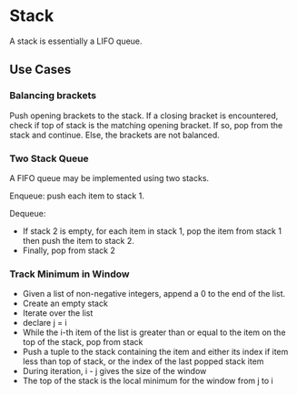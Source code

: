 # Stack

A stack is essentially a LIFO queue.

## Use Cases

### Balancing brackets

Push opening brackets to the stack. If a closing bracket is encountered, check if top of stack is the matching opening bracket. If so, pop from the stack and continue. Else, the brackets are not balanced.

### Two Stack Queue

A FIFO queue may be implemented using two stacks.

Enqueue: push each item to stack 1.

Dequeue:

-   If stack 2 is empty, for each item in stack 1, pop the item from stack 1 then push the item to stack 2.
-   Finally, pop from stack 2

### Track Minimum in Window

-   Given a list of non-negative integers, append a 0 to the end of the list.
-   Create an empty stack
-   Iterate over the list
-   declare j = i
-   While the i-th item of the list is greater than or equal to the item on the top of the stack, pop from stack
-   Push a tuple to the stack containing the item and either its index if item less than top of stack, or the index of the last popped stack item
-   During iteration, i - j gives the size of the window
-   The top of the stack is the local minimum for the window from j to i
